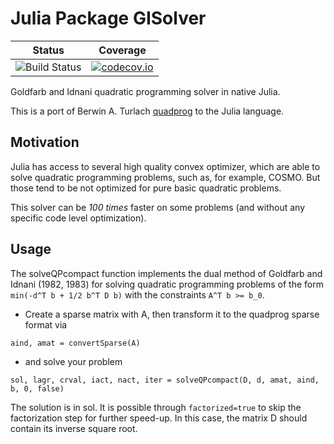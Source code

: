 # Julia Package GISolver
| Status | Coverage |
| :----: | :----: |
| ![Build Status](https://github.com/fabienlefloch/GISolver.jl/actions/workflows/julia-runtests.yml/badge.svg) | [![codecov.io](http://codecov.io/github/fabienlefloch/GISolver.jl/coverage.svg?branch=main)](http://codecov.io/github/fabienlefloch/GISolver.jl?branch=main) |

Goldfarb and Idnani quadratic programming solver in native Julia.

This is a port of Berwin A. Turlach [quadprog](https://github.com/cran/quadprog) to the Julia language.

## Motivation

Julia has access to several high quality convex optimizer, which are able to solve quadratic programming problems, such as, for example, COSMO. But those tend to be not optimized for pure basic quadratic problems.

This solver can be *100 times* faster on some problems (and without any specific code level optimization).

## Usage

The solveQPcompact function implements the dual method of Goldfarb and Idnani (1982, 1983) for solving quadratic programming problems of the form `min(-d^T b + 1/2 b^T D b)` with the constraints `A^T b >= b_0`.

- Create a sparse matrix with A, then transform it to the quadprog sparse format via

`aind, amat = convertSparse(A)`

- and solve your problem

 `sol, lagr, crval, iact, nact, iter = solveQPcompact(D, d, amat, aind, b, 0, false)`

 The solution is in sol. It is possible through `factorized=true` to skip the factorization step for further speed-up. In this case, the matrix D should contain its inverse square root.